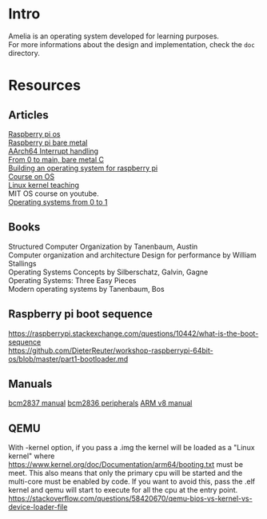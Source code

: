 # Intro
Amelia is an operating system developed for learning purposes.  
For more informations about the design and implementation, check the `doc` directory.

# Resources
## Articles
[Raspberry pi os](https://s-matyukevich.github.io/raspberry-pi-os/)  
[Raspberry pi bare metal](https://github.com/bztsrc/raspi3-tutorial/)  
[AArch64 Interrupt handling](https://krinkinmu.github.io/2021/01/10/aarch64-interrupt-handling.html)  
[From 0 to main, bare metal C](https://interrupt.memfault.com/blog/zero-to-main-1)  
[Building an operating system for raspberry pi](https://jsandler18.github.io/)  
[Course on OS](https://grasslab.github.io/osdi/en/labs/lab3.html)  
[Linux kernel teaching](https://linux-kernel-labs.github.io/refs/heads/master/index.html)  
MIT OS course on youtube.   
[Operating systems from 0 to 1](https://tuhdo.github.io/os01/)  

## Books 
Structured Computer Organization by Tanenbaum, Austin  
Computer organization and architecture Design for performance by William Stallings  
Operating Systems Concepts by Silberschatz, Galvin, Gagne  
Operating Systems: Three Easy Pieces  
Modern operating systems by Tanenbaum, Bos  

## Raspberry pi boot sequence 
https://raspberrypi.stackexchange.com/questions/10442/what-is-the-boot-sequence  
https://github.com/DieterReuter/workshop-raspberrypi-64bit-os/blob/master/part1-bootloader.md   

## Manuals
[bcm2837 manual](https://cs140e.sergio.bz/docs/BCM2837-ARM-Peripherals.pdf)
[bcm2836 peripherals](https://datasheets.raspberrypi.com/bcm2836/bcm2836-peripherals.pdf)
[ARM v8 manual](https://developer.arm.com/documentation/ddi0487/ca/)  

## QEMU 
With -kernel option, if you pass a .img the kernel will be loaded as a "Linux kernel"
where https://www.kernel.org/doc/Documentation/arm64/booting.txt must 
be meet. This 
also means that only the primary cpu will be started and the multi-core must be 
enabled by code. If you want to avoid this, pass the .elf kernel and qemu will
start to execute for all the cpu at the entry point.  
https://stackoverflow.com/questions/58420670/qemu-bios-vs-kernel-vs-device-loader-file